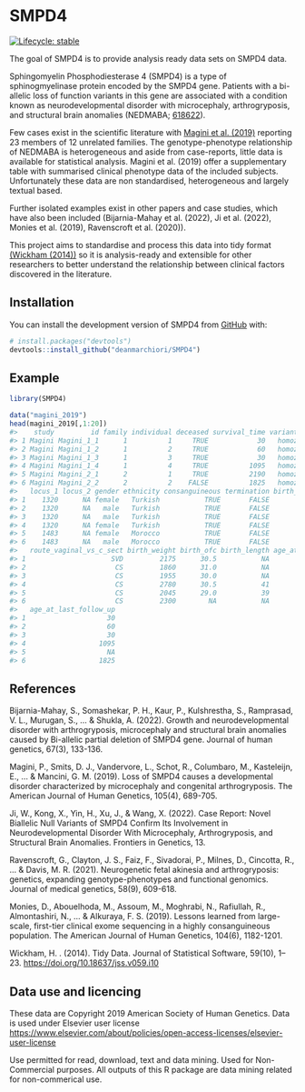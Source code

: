 
<!-- README.md is generated from README.Rmd. Please edit that file -->

# SMPD4

<!-- badges: start -->

[![Lifecycle:
stable](https://img.shields.io/badge/lifecycle-stable-brightgreen.svg)](https://lifecycle.r-lib.org/articles/stages.html#stable)
<!-- badges: end -->

The goal of SMPD4 is to provide analysis ready data sets on SMPD4 data.

Sphingomyelin Phosphodiesterase 4 (SMPD4) is a type of sphinogmyelinase
protein encoded by the SMPD4 gene. Patients with a bi-allelic loss of
function variants in this gene are associated with a condition known as
neurodevelopmental disorder with microcephaly, arthrogryposis, and
structural brain anomalies (NEDMABA;
[618622](https://omim.org/entry/618622)).

Few cases exist in the scientific literature with [Magini et
al. (2019)](https://doi.org/10.1016/j.ajhg.2019.08.006) reporting 23
members of 12 unrelated families. The genotype-phenotype relationship of
NEDMABA is heterogeneous and aside from case-reports, little data is
available for statistical analysis. Magini et al. (2019) offer a
supplementary table with summarised clinical phenotype data of the
included subjects. Unfortunately these data are non standardised,
heterogeneous and largely textual based.

Further isolated examples exist in other papers and case studies, which
have also been included (Bijarnia-Mahay et al. (2022), Ji et al. (2022),
Monies et al. (2019), Ravenscroft et al. (2020)).

This project aims to standardise and process this data into tidy format
[(Wickham (2014))](https://doi.org/10.1016/j.ajhg.2019.08.006) so it is
analysis-ready and extensible for other researchers to better understand
the relationship between clinical factors discovered in the literature.

## Installation

You can install the development version of SMPD4 from
[GitHub](https://github.com/) with:

``` r
# install.packages("devtools")
devtools::install_github("deanmarchiori/SMPD4")
```

## Example

``` r
library(SMPD4)

data("magini_2019")
head(magini_2019[,1:20])
#>    study         id family individual deceased survival_time variant_type
#> 1 Magini Magini_1_1      1          1     TRUE            30   homozygote
#> 2 Magini Magini_1_2      1          2     TRUE            60   homozygote
#> 3 Magini Magini_1_3      1          3     TRUE            30   homozygote
#> 4 Magini Magini_1_4      1          4     TRUE          1095   homozygote
#> 5 Magini Magini_2_1      2          1     TRUE          2190   homozygote
#> 6 Magini Magini_2_2      2          2    FALSE          1825   homozygote
#>   locus_1 locus_2 gender ethnicity consanguineous termination birth_gestation
#> 1    1320      NA female   Turkish           TRUE       FALSE              39
#> 2    1320      NA   male   Turkish           TRUE       FALSE              37
#> 3    1320      NA   male   Turkish           TRUE       FALSE              36
#> 4    1320      NA female   Turkish           TRUE       FALSE              38
#> 5    1483      NA female   Morocco           TRUE       FALSE              37
#> 6    1483      NA   male   Morocco           TRUE       FALSE              37
#>   route_vaginal_vs_c_sect birth_weight birth_ofc birth_length age_at_demise
#> 1                     SVD         2175      30.5           NA            30
#> 2                      CS         1860      31.0           NA            60
#> 3                      CS         1955      30.0           NA             2
#> 4                      CS         2780      30.5           41          1095
#> 5                      CS         2045      29.0           39          2190
#> 6                      CS         2300        NA           NA            NA
#>   age_at_last_follow_up
#> 1                    30
#> 2                    60
#> 3                    30
#> 4                  1095
#> 5                    NA
#> 6                  1825
```

## References

Bijarnia-Mahay, S., Somashekar, P. H., Kaur, P., Kulshrestha, S.,
Ramprasad, V. L., Murugan, S., … & Shukla, A. (2022). Growth and
neurodevelopmental disorder with arthrogryposis, microcephaly and
structural brain anomalies caused by Bi-allelic partial deletion of
SMPD4 gene. Journal of human genetics, 67(3), 133-136.

Magini, P., Smits, D. J., Vandervore, L., Schot, R., Columbaro, M.,
Kasteleijn, E., … & Mancini, G. M. (2019). Loss of SMPD4 causes a
developmental disorder characterized by microcephaly and congenital
arthrogryposis. The American Journal of Human Genetics, 105(4), 689-705.

Ji, W., Kong, X., Yin, H., Xu, J., & Wang, X. (2022). Case Report: Novel
Biallelic Null Variants of SMPD4 Confirm Its Involvement in
Neurodevelopmental Disorder With Microcephaly, Arthrogryposis, and
Structural Brain Anomalies. Frontiers in Genetics, 13.

Ravenscroft, G., Clayton, J. S., Faiz, F., Sivadorai, P., Milnes, D.,
Cincotta, R., … & Davis, M. R. (2021). Neurogenetic fetal akinesia and
arthrogryposis: genetics, expanding genotype-phenotypes and functional
genomics. Journal of medical genetics, 58(9), 609-618.

Monies, D., Abouelhoda, M., Assoum, M., Moghrabi, N., Rafiullah, R.,
Almontashiri, N., … & Alkuraya, F. S. (2019). Lessons learned from
large-scale, first-tier clinical exome sequencing in a highly
consanguineous population. The American Journal of Human Genetics,
104(6), 1182-1201.

Wickham, H. . (2014). Tidy Data. Journal of Statistical Software,
59(10), 1–23. <https://doi.org/10.18637/jss.v059.i10>

## Data use and licencing

These data are Copyright 2019 American Society of Human Genetics. Data
is used under Elsevier user license
<https://www.elsevier.com/about/policies/open-access-licenses/elsevier-user-license>

Use permitted for read, download, text and data mining. Used for
Non-Commercial purposes. All outputs of this R package are data mining
related for non-commerical use.
